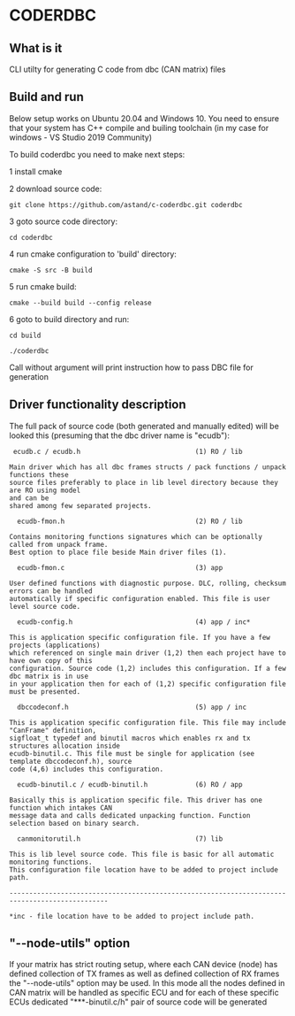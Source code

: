   # CODERDBC 
  
  ## What is it

  CLI utilty for generating C code from dbc (CAN matrix) files

  ## Build and run

  Below setup works on Ubuntu 20.04 and Windows 10. You need to ensure that your system has
  C++ compile and builing toolchain (in my case for windows - VS Studio 2019 Community)

  To build coderdbc you need to make next steps:
  
  1 install cmake
  
  2 download source code:

  `git clone https://github.com/astand/c-coderdbc.git coderdbc`
  
  3 goto source code directory:

  `cd coderdbc`

  4 run cmake configuration to 'build' directory:

  `cmake -S src -B build`

  5 run cmake build:

  `cmake --build build --config release`

  6 goto to build directory and run:

  `cd build`

  `./coderdbc`

  Call without argument will print instruction how to pass DBC file for generation

  ## Driver functionality description

  The full pack of source code (both generated and manually edited) will be looked this
  (presuming that the dbc driver name is "ecudb"):
      
     ecudb.c / ecudb.h                             (1) RO / lib

    Main driver which has all dbc frames structs / pack functions / unpack functions these 
    source files preferably to place in lib level directory because they are RO using model
    and can be 
    shared among few separated projects.

      ecudb-fmon.h                                 (2) RO / lib

    Contains monitoring functions signatures which can be optionally called from unpack frame. 
    Best option to place file beside Main driver files (1).

      ecudb-fmon.c                                 (3) app

    User defined functions with diagnostic purpose. DLC, rolling, checksum errors can be handled 
    automatically if specific configuration enabled. This file is user level source code.

      ecudb-config.h                               (4) app / inc*

    This is application specific configuration file. If you have a few projects (applications) 
    which referenced on single main driver (1,2) then each project have to have own copy of this 
    configuration. Source code (1,2) includes this configuration. If a few dbc matrix is in use 
    in your application then for each of (1,2) specific configuration file must be presented.

      dbccodeconf.h                                (5) app / inc

    This is application specific configuration file. This file may include "CanFrame" definition,
    sigfloat_t typedef and binutil macros which enables rx and tx structures allocation inside 
    ecudb-binutil.c. This file must be single for application (see template dbccodeconf.h), source
    code (4,6) includes this configuration.

      ecudb-binutil.c / ecudb-binutil.h            (6) RO / app

    Basically this is application specific file. This driver has one function which intakes CAN
    message data and calls dedicated unpacking function. Function selection based on binary search. 
    
      canmonitorutil.h                             (7) lib

    This is lib level source code. This file is basic for all automatic monitoring functions. 
    This configuration file location have to be added to project include path.
    
    -----------------------------------------------------------------------------------------------

    *inc - file location have to be added to project include path.

  ## "--node-utils" option

  If your matrix has strict routing setup, where each CAN device (node) has defined collection 
  of TX frames as well as defined collection of RX frames the "--node-utils" option may be used.
  In this mode all the nodes defined in CAN matrix will be handled as specific ECU and 
  for each of these specific ECUs dedicated "***-binutil.c/h" pair of source code will be generated
